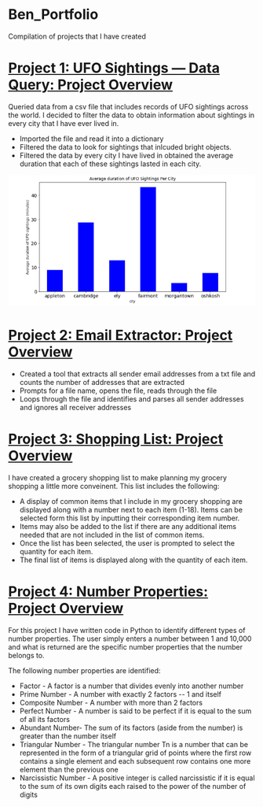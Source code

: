# Ben_Portfolio
Compilation of projects that I have created 

# [Project 1: UFO Sightings — Data Query: Project Overview](https://github.com/Ben-Saltigerald/PythonEmailExtractor)
Queried data from a csv file that includes records of UFO sightings across the world. I decided to filter the data to obtain information about sightings in every city that I have ever lived in. 

- Imported the file and read it into a dictionary
- Filtered the data to look for sightings that inlcuded bright objects.
- Filtered the data by every city I have lived in obtained the average duration that each of these sightings lasted in each city. 

![](https://github.com/Ben-Saltigerald/Ben_Portfolio/blob/main/images/ufo_city_duration.png)


# [Project 2: Email Extractor: Project Overview](https://github.com/Ben-Saltigerald/PythonEmailExtractor)

- Created a tool that extracts all sender email addresses from a txt file and counts the number of addresses that are extracted 
- Prompts for a file name, opens the file, reads through the file 
- Loops through the file and identifies and parses all sender addresses and ignores all receiver addresses

# [Project 3: Shopping List: Project Overview](https://github.com/Ben-Saltigerald/Shopping-List.git)
I have created a grocery shopping list to make planning my grocery shopping a little more conveinent. 
This list includes the following: 

- A display of common items that I include in my grocery shopping are displayed along with a number next to each item (1-18). Items can be selected form this list by inputting their corresponding item number.
- Items may also be added to the list if there are any additional items needed that are not included in the list of common items. 
- Once the list has been selected, the user is prompted to select the quantity for each item. 
- The final list of items is displayed along with the quantity of each item. 

# [Project 4: Number Properties: Project Overview](https://github.com/Ben-Saltigerald/NumberProperties.git)
For this project I have written code in Python to identify different types of number properties. The user simply enters a number between 1 and 10,000 and what is returned are the specific number properties that the number belongs to.

The following number properties are identified:

- Factor - A factor is a number that divides evenly into another number
- Prime Number - A number with exactly 2 factors -- 1 and itself
- Composite Number - A number with more than 2 factors
- Perfect Number - A number is said to be perfect if it is equal to the sum of all its factors
- Abundant Number- The sum of its factors (aside from the number) is greater than the number itself
- Triangular Number - The triangular number Tn is a number that can be represented in the form of a triangular grid of points where the first row contains a single element and each subsequent row contains one more element than the previous one
- Narcissistic Number - A positive integer is called narcissistic if it is equal to the sum of its own digits each raised to the power of the number of digits
